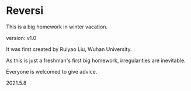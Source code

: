 # Reversi

This is a big homework in winter vacation.

version: v1.0

It was first created by Ruiyao Liu, Wuhan University.

As this is just a freshman's first big homework, irregularities are inevitable.

Everyone is welcomed to give advice.

2021.5.8

